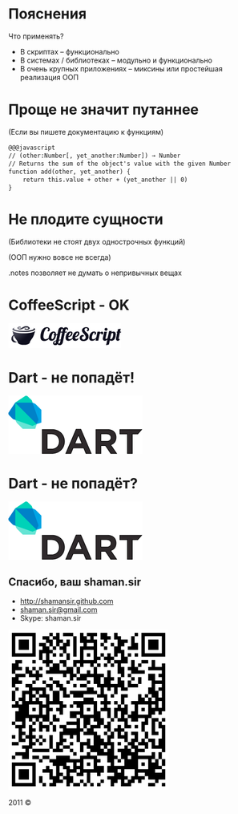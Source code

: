 <!SLIDE subsection transition=uncover>

# Пояснения #

<!SLIDE bullets inclremental transition=uncover>

Что применять?

* В скриптах – функционально
* В системах / библиотеках – модульно и функционально
* В очень крупных приложениях – миксины или простейшая реализация ООП

<!SLIDE transition=uncover>

# Проще не значит путаннее #

(Если вы пишете документацию к функциям)

    @@@javascript
    // (other:Number[, yet_another:Number]) → Number
    // Returns the sum of the object's value with the given Number
    function add(other, yet_another) {
        return this.value + other + (yet_another || 0)
    }


<!SLIDE transition=uncover>

# Не плодите сущности #

(Библиотеки не стоят двух однострочных функций)

(ООП нужно вовсе не всегда)

<!SLIDE transition=uncover>

.notes позволяет не думать о непривычных вещах

# CoffeeScript - OK #

![CoffeeScript](coffeescript.png)

<!SLIDE transition=uncover>

# Dart - не попадёт! #

![Dart](dart.png)

<!SLIDE transition=uncover>

# Dart - не попадёт? #

![Dart](dart.png)

<!SLIDE transition=uncover>

## Спасибо, ваш shaman.sir ##

* http://shamansir.github.com
* shaman.sir@gmail.com
* Skype: shaman.sir

<img src="../js-lecture-literature-qr.png" width="320px" height="320px" />

2011 ©
